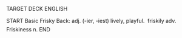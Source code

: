 TARGET DECK
ENGLISH

START
Basic
Frisky
Back: adj. (-ier, -iest) lively, playful.  friskily adv. Friskiness n.
END
